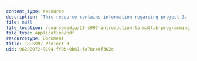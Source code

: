 ```yaml
---
content_type: resource
description: 'This resource contains information regarding project 3. '
file: null
file_location: /coursemedia/18-s997-introduction-to-matlab-programming-fall-2011/962800729194ff0b9b61fa78ce4f362c_MIT18_S997F11_Project_3.pdf
file_type: application/pdf
resourcetype: Document
title: 18.S997 Project 3
uid: 96280072-9194-ff0b-9b61-fa78ce4f362c
---
```

